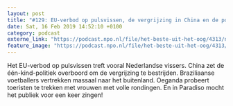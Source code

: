 ```yaml
---
layout: post
title: "#129: EU-verbod op pulsvissen, de vergrijzing in China en de powerballad"
date: Sat, 16 Feb 2019 14:52:10 +0100
category: podcast
externe_link: "https://podcast.npo.nl/file/het-beste-uit-het-oog/4313/nporadio1_het-beste-uit-het-oog_20190216_129-eu-verbod-op-pulsvissen-de-vergrijzing-in-china-en-de-powerballad_QSK8NI.mp3"
feature_image: "https://podcast.npo.nl/file/het-beste-uit-het-oog/4313/nporadio1_het-beste-uit-het-oog_20190216_129-eu-verbod-op-pulsvissen-de-vergrijzing-in-china-en-de-powerballad_QSK8NI.mp3"
---
```


Het EU-verbod op pulsvissen treft vooral Nederlandse vissers. 
China zet de één-kind-politiek overboord om de vergrijzing te bestrijden. Braziliaanse voetballers vertrekken massaal naar het buitenland. 
Oeganda probeert toeristen te trekken met vrouwen met volle rondingen.
En in Paradiso mocht het publiek voor een keer zingen!
